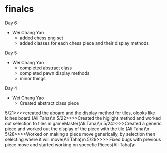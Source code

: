 # finalcs
Day 6
  - Wei Chang Yao
    - added chess png set
    - added classes for each chess piece and their display methods
    
Day 5
  - Wei Chang Yao
    - completed abstract class
    - completed pawn display methods
    - minor things

Day 4
  - Wei Chang Yao
    - Created abstract class piece

5/21>>>>created the aboard and the display method for tiles, olooks like lclhes board.(Ali Taha)\n
5/22>>>>Created the higlight method and worked out selection fo tiles in gameMaster(Ali Taha)\n
5/24>>>>Created a generic piece and worked out the display of the piece with the tile (Ali Taha)\n
5/28>>>>Worked on making a piece move generically, by selection then selecting where it will move(Ali Taha)\n
5/29>>>> Fixed bugs with previous piece move and started working on specefic Pieces(Ali Taha)\n
